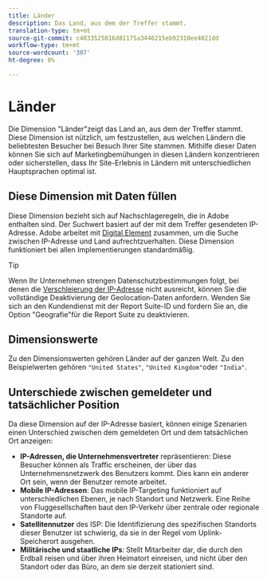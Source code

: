 ```yaml
---
title: Länder
description: Das Land, aus dem der Treffer stammt.
translation-type: tm+mt
source-git-commit: c4833525816d81175a3446215eb92310ee4021dd
workflow-type: tm+mt
source-wordcount: '307'
ht-degree: 0%

---
```



# Länder

Die Dimension &quot;Länder&quot;zeigt das Land an, aus dem der Treffer stammt. Diese Dimension ist nützlich, um festzustellen, aus welchen Ländern die beliebtesten Besucher bei Besuch Ihrer Site stammen. Mithilfe dieser Daten können Sie sich auf Marketingbemühungen in diesen Ländern konzentrieren oder sicherstellen, dass Ihr Site-Erlebnis in Ländern mit unterschiedlichen Hauptsprachen optimal ist.

## Diese Dimension mit Daten füllen

Diese Dimension bezieht sich auf Nachschlageregeln, die in Adobe enthalten sind. Der Suchwert basiert auf der mit dem Treffer gesendeten IP-Adresse. Adobe arbeitet mit [Digital Element](https://www.digitalelement.com/) zusammen, um die Suche zwischen IP-Adresse und Land aufrechtzuerhalten. Diese Dimension funktioniert bei allen Implementierungen standardmäßig.

>[!TIP]
>
>Wenn Ihr Unternehmen strengen Datenschutzbestimmungen folgt, bei denen die [Verschleierung der IP-Adresse](/help/admin/admin/general-acct-settings-admin.md) nicht ausreicht, können Sie die vollständige Deaktivierung der Geolocation-Daten anfordern. Wenden Sie sich an den Kundendienst mit der Report Suite-ID und fordern Sie an, die Option &quot;Geografie&quot;für die Report Suite zu deaktivieren.

## Dimensionswerte

Zu den Dimensionswerten gehören Länder auf der ganzen Welt. Zu den Beispielwerten gehören `"United States"`, `"United Kingdom"`oder `"India"`.

## Unterschiede zwischen gemeldeter und tatsächlicher Position

Da diese Dimension auf der IP-Adresse basiert, können einige Szenarien einen Unterschied zwischen dem gemeldeten Ort und dem tatsächlichen Ort anzeigen:

* **IP-Adressen, die Unternehmensvertreter** repräsentieren: Diese Besucher können als Traffic erscheinen, der über das Unternehmensnetzwerk des Benutzers kommt. Dies kann ein anderer Ort sein, wenn der Benutzer remote arbeitet.
* **Mobile IP-Adressen**: Das mobile IP-Targeting funktioniert auf unterschiedlichen Ebenen, je nach Standort und Netzwerk. Eine Reihe von Fluggesellschaften baut den IP-Verkehr über zentrale oder regionale Standorte auf.
* **Satellitennutzer** des ISP: Die Identifizierung des spezifischen Standorts dieser Benutzer ist schwierig, da sie in der Regel vom Uplink-Speicherort ausgehen.
* **Militärische und staatliche IPs**: Stellt Mitarbeiter dar, die durch den Erdball reisen und über ihren Heimatort einreisen, und nicht über den Standort oder das Büro, an dem sie derzeit stationiert sind.
